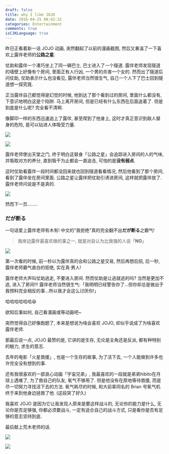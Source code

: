 ```yaml
---
draft: false
title: why I like JOJO
date: 2016-04-25 00:42:31
categories: Entertainment
comments: true
isCJKLanguage: true
---
```



昨日正看着新一话 JOJO 动画, 突然翻起了以前的漫画截图, 然后又重温了一下喜欢上露伴老师的**公路之星**.

仗助和露伴一个凑巧坐上了同一辆巴士, 巴士进入了一个隧道.
露伴老师发现隧道的墙壁上好像有个房间, 里面正有人行凶, 一个男的杀害一个女的.
然而出了隧道后问仗助, 仗助表示什么也没看见, 露伴老师当然很生气, 自己一个人下了巴士回到隧道想一探究竟.

正当露伴自己都觉得是幻觉的时候, 他到达了那个看到过的房间, 里面什么都没有, 下意识地明白这是个陷阱.
马上离开房间, 但是已经有什么东西在后面追着了. 但是到底是什么呢? 完全看不清啊.

像脚印一样的东西迅速追上了露伴, 甚至爬到了他身上, 这时才真正意识到敌人替身的危险, 是可以钻进人体吸受力量.

![](../../assets/images/jojo-1.png)

![](../../assets/images/jojo-2.png)

露伴老师使出天堂之门, 终于明白这替身「公路之星」会追踪进入房间的人的气味, 并吸取对方的养分,
直到吸干为止都会一直追击, 可怕的是**没有弱点**.

这时仗助看露伴一段时间都没回来就也回到隧道看看情况, 然后他看到了那个房间, 看到了露伴坐在房间里面.
公路之星让露伴把仗助引诱进房间, 这样就把露伴放了.
露伴老师问说是不是真的.

![](../../assets/images/jojo-3.png)

然而下一页........

### **だが断る**

一句话爱上露伴老师有木有!
中文的"我拒绝"真的完全翻不出**だが断る**之霸气!

> 我岸边露伴最喜欢做的事之一, 就是对自认为比我强的人说「**NO**」

![](../../assets/images/jojo-4.jpg)

第一次看的时候, 前一秒以为露伴真的会和公路之星交易, 然后再想后招,
后一秒, 露伴老师霸气直白的拒绝, 实在真·男人!

露伴老师大声叫仗助逃走, 不要进入房间. 然而仗助是让逃就逃的吗? 当然是更加不逃, 进入了房间!!!
露伴老师当然很生气:「我明明已经警告你了...但你却总是做出于我预料完全相反的事...所以我才会这么讨厌你!」

哈哈哈哈哈哈😆

欲知后事如何, 自己看漫画或等动画吧~

突然觉得自己好像跑题了, 本来是想说为啥会喜欢 JOJO, 却似乎说成了为啥喜欢露伴老师.

那最后说一点, JOJO 最赞的是, 它讲的是生存, 无论是主角还是反派, 都有种特别的魅力, 求生的意志.

去年的电影「火星救援」, 也是一个生存的故事, 为了活下去, 一个人能做到许多也许完全没有想到的事.

还有我很喜欢的一部良心动画「宇宙兄弟」, 我最喜欢的一段就是弟弟hibito在月球上遇难了, 为了救自己的队友, 氧气不够用了.
但是他没有在原地等待救援, 而是尽一切努力寻找活下去的方法.
氧气耗尽的时候, 和大前辈同名的 Brian 号氧气机终于来到他身边拯救了他. (这段哭了好久)

我喜欢 JOJO 是因为它让我发现人原来是要这样战斗的, 无论你的能力是什么, 无论你是否足够强, 你都必须要战斗, 一定有适合自己的战斗方式, 只是看你是否有足够的意志坚持到底.

最后献上荒木老师的话.

![](../../assets/images/jojo-5.jpg)

![](../../assets/images/jojo-6.jpg)
